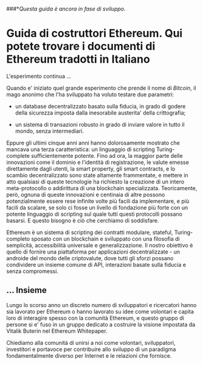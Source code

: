 ###**Questa guida è ancora in fase di sviluppo.* 

Guida di costruttori Ethereum. Qui potete trovare i documenti di Ethereum tradotti in Italiano
=======

L'esperimento continua ...

Quando e' iniziato quel grande esperimento che prende il nome di *Bitcoin*, il mago anonimo che l'ha sviluppato ha voluto testare due parametri:

* un database decentralizzato basato sulla fiducia, in grado di godere della sicurezza imposta dalla inesorabile austerita' della crittografia;

* un sistema di transazioni robusto in grado di inviare valore in tutto il mondo, senza intermediari.

Eppure gli ultimi cinque anni anni hanno dolorosamente mostrato che mancava una terza caratteristica: un linguaggio di scripting  Turing-complete sufficientemente potente. Fino ad ora, la maggior parte delle innovazioni come il dominio e l'identità di registrazione, le valute emesse direttamente dagli utenti, la smart property, gli smart contracts, e lo scambio decentralizzato sono state altamente frammentate, e mettere in atto qualsiasi di queste tecnologie ha richiesto la creazione di un intero meta-protocollo  o addirittura di una blockchain specializzata. Teoricamente, però, ognuna di queste innovazioni e centinaia di altre possono potenzialmente essere rese infinite volte più facili da implementare, e più facili da scalare, se solo ci fosse un livello di fondazione più forte con un potente linguaggio di scripting sul quale tutti questi protocolli possano basarsi. E questo bisogno è ciò che cerchiamo di soddisfare.

Ethereum è un sistema di scripting dei contratti modulare, stateful, Turing-completo sposato con un blockchain e sviluppato con una filosofia di semplicità, accessibilità universale e generalizzazione. Il nostro obiettivo è quello di fornire una piattaforma per applicazioni decentralizzate - un androide del mondo delle criptovalute, dove tutti gli sforzi possano condividere un insieme comune di API, interazioni basate sulla fiducia e senza compromessi.

## ... Insieme

Lungo lo scorso anno un discreto numero di sviluppatori e ricercatori hanno sia lavorato per Ethereum o hanno lavorato su idee come volontari e capita loro di interagire spesso con la comunità Ethereum, e questo gruppo di persone si e' fuso in un gruppo dedicato a costruire la visione impostata da Vitalik Buterin nel Ethereum Whitepaper.

Chiediamo alla comunità di unirsi a noi come volontari, sviluppatori, investitori e portavoce per contribuire allo sviluppo di un paradigma fondamentalmente diverso per Internet e le relazioni che fornisce.
